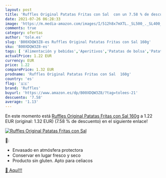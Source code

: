 ```yaml
---
layout: post
title: 'Ruffles Original Patatas Fritas con Sal  con un 7.58 % de descuento'
date: 2021-07-26 06:28:33
image: 'https://m.media-amazon.com/images/I/512h8x7mXTL._SL500_._SL400_.jpg'
comments: true
category: ofertas
author: 'tole.es'
slug: 'B00XDQW3Z8-es Ruffles Original Patatas Fritas con Sal 160g'
sku: 'B00XDQW3Z8-es'
tags: [ 'Alimentación y bebidas','Aperitivos','Patatas de bolsa','Patatas de bolsa y tortitas de verduras','fritas','patatas','ruffles', ]
actualPrice: 1.22 EUR
currency: EUR
price: 1.22
comparePrice: 1.32 EUR
prodname: 'Ruffles Original Patatas Fritas con Sal  160g'
country: 'es'
flag: '🇪🇸'
brand: 'Ruffles'
buyurl: 'https://www.amazon.es/dp/B00XDQW3Z8/?tag=tolees-21'
descuento: '7.58'
average: '1.13'
---
```


En este momento está [Ruffles Original Patatas Fritas con Sal  160g](https://www.amazon.es/dp/B00XDQW3Z8/?tag=tolees-21) a 1.22 EUR (original: 1.32 EUR) (7.58 %  de descuento) en el siguiente enlace!

[![Ruffles Original Patatas Fritas con Sal ](https://m.media-amazon.com/images/I/512h8x7mXTL._SL500_._SL400_.jpg)](https://www.amazon.es/dp/B00XDQW3Z8/?tag=tolees-21)

🔎:

- Envasado en atmósfera protectora
- Conservar en lugar fresco y seco
- Producto sin gluten. Apto para celiacos

[🛒 Aquí!!!](https://www.amazon.es/dp/B00XDQW3Z8/?tag=tolees-21)
